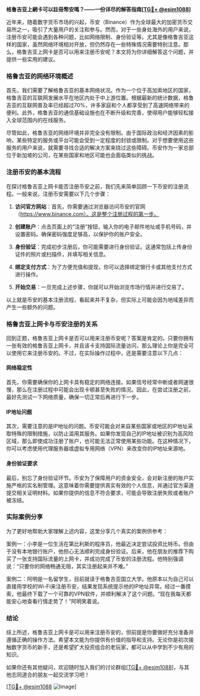 **格鲁吉亚上網卡可以註冊幣安嗎？——一份详尽的解答指南[[TG💪+ @esim1088](https://t.me/s/esim1088)]**

近年来，随着数字货币市场的兴起，币安（Binance）作为全球最大的加密货币交易所之一，吸引了大量用户的关注和参与。然而，对于一些身处海外的用户来说，注册币安可能会遇到各种问题，比如网络限制、身份验证等。尤其是像格鲁吉亚这样的国家，虽然网络环境相对开放，但仍然存在一些特殊情况需要特别注意。那么，格鲁吉亚上网卡是否可以用来注册币安呢？本文将为你详细解答这个问题，并提供一些实用的建议。

### 格鲁吉亚的网络环境概述

首先，我们需要了解格鲁吉亚的基本网络状况。作为一个位于高加索地区的国家，格鲁吉亚的互联网发展水平在地区内处于中上游位置。根据最新的统计数据，格鲁吉亚的互联网普及率已经超过70%，许多家庭和个人都享受到了高速网络带来的便利。此外，格鲁吉亚的通信基础设施也在不断升级和完善，使得用户能够轻松接入全球范围内的在线服务。

尽管如此，格鲁吉亚的网络环境并非完全没有限制。由于国际政治和经济因素的影响，某些特定的服务或平台可能会受到一定程度的封锁或限制。对于想要使用这些服务的用户来说，就需要寻找合适的解决方案来绕过这些障碍。币安作为一家总部位于新加坡的公司，在某些国家和地区可能也会面临类似的挑战。

### 注册币安的基本流程

在探讨格鲁吉亚上网卡能否注册币安之前，我们先来简单回顾一下币安的注册流程。一般来说，注册币安需要以下几个步骤：

1. **访问官方网站**：首先，你需要通过浏览器访问币安的官网（https://www.binance.com）。这是整个注册过程的第一步。
   
2. **创建账户**：点击页面上的“注册”按钮，输入你的电子邮件地址或手机号码，并设置密码。确保密码强度足够高，以保护你的账户安全。

3. **身份验证**：完成初步注册后，你可能需要进行身份验证。这通常包括上传身份证件的照片或扫描件，并填写相关信息。

4. **绑定支付方式**：为了方便充值和提现，你可以选择绑定银行卡或其他支付方式进行操作。

5. **开始交易**：一旦完成上述步骤，你就可以开始浏览市场行情并进行交易了。

以上就是币安的基本注册流程，看起来并不复杂，但实际上可能会因为地域差异而产生一些额外的问题。

### 格鲁吉亚上网卡与币安注册的关系

回到正题，格鲁吉亚上网卡是否可以用来注册币安呢？答案是肯定的。只要你拥有一张有效的格鲁吉亚上网卡，并且该卡支持国际流量访问，那么理论上你是完全可以使用它来注册币安的。不过，在实际操作过程中，还是需要注意以下几点：

#### 网络稳定性

首先，你需要确保你的上网卡具有稳定的网络连接。如果信号经常中断或者网速很慢，那么在注册过程中可能会出现卡顿甚至失败的情况。因此，在尝试注册之前，最好先测试一下网络质量，确保一切正常后再进行下一步。

#### IP地址问题

其次，需要注意的是IP地址的问题。币安可能会对来自某些国家或地区的IP地址采取特殊的限制措施，以防止滥用其服务。如果你发现自己的IP地址被识别为高风险区域，那么即使成功注册了账户，也可能无法正常使用某些功能。在这种情况下，你可以考虑使用代理服务器或虚拟专用网络（VPN）来改变你的IP地址来源地。

#### 身份验证要求

最后，别忘了身份验证环节。币安为了保障用户的资金安全，会对新注册的账户实施严格的实名制管理。这意味着你需要提供真实有效的个人信息，并通过官方渠道提交相关证明材料。如果你提供的信息不符合要求，可能会导致注册失败或者账户被冻结。

### 实际案例分享

为了更好地帮助大家理解上述内容，这里分享几个真实的案例供参考：

案例一：小李是一位生活在第比利斯的程序员，他最近决定尝试投资比特币。但由于没有本地银行账户，他担心无法顺利完成身份验证。后来，他在朋友的推荐下购买了一张支持国际流量的上网卡，并成功完成了币安的注册流程。他特别强调说：“只要你的网络畅通无阻，其实注册起来并不难。”

案例二：阿明是一名留学生，目前就读于格鲁吉亚国立大学。他原本以为自己可以直接用学校的Wi-Fi来注册币安，结果发现系统提示他的IP地址异常。经过一番摸索，他最终下载了一个可靠的VPN软件，并顺利解决了这个问题。“现在我每天都能安心地查看行情走势了！”阿明笑着说。

### 结论

综上所述，格鲁吉亚上网卡是可以用来注册币安的，但前提是你要做好充分准备并遵循正确的操作方法。希望本文能为你提供有价值的指导和支持。无论你是初次接触数字货币的新手，还是希望扩大投资组合的老玩家，都可以从中学到不少有用的知识。

如果你还有其他疑问，欢迎随时加入我们的讨论群组[[TG💪+ @esim1088](https://t.me/s/esim1088)]，与其他志同道合的朋友一起交流学习吧！

[[TG💪+ @esim1088](https://t.me/s/esim1088) ![Image](https://i.postimg.cc/4NQfJmqS/Snipaste-2025-05-13-00-14-12.png)]